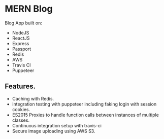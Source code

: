 # MERN Blog
Blog App built on:
* NodeJS
* ReactJS
* Express
* Passport
* Redis
* AWS
* Travis CI
* Puppeteer

## Features.
* Caching with Redis.
* integration testing with puppeteer including faking login with session cookies.
* ES2015 Proxies to handle function calls between instances of multiple classes.
* Continuous integration setup with travis-ci
* Secure image uploading using AWS S3.


